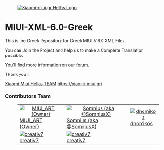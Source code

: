 <dl><dd><a href="https://xiaomi-miui.gr/" target="_blank"><img src="https://raw.githubusercontent.com/Xiaomi-Miui-Hellas/MIUI-XML-5.0-Greek/master/Greek/main/Browser.apk/assets/quicklinks4-el-rGR/miui-hellas.png" border="0" alt="Xiaomi-miui.gr Hellas Logo"></a></dd></dl>

MIUI-XML-6.0-Greek
==================

This is the Greek Repository for Greek MIUI V.6.0 XML Files.

You can Join the Project and help us to make a Complete Translation possible.

You'll find more information on our [forum](https://xiaomi-miui.gr/community/).

Thank you !

[Xiaomi-Miui Hellas TEAM](https://xiaomi-miui.gr/)
https://xiaomi-miui.gr/


### Contributors Team 

<dl><dd><table border="0" style="background-color:;border-collapse:collapse;border:0px solid #FFCC00;color:#000000;width:100%" cellpadding="3" cellspacing="3">
	<tr>
		<td><span align="center"><a href="https://xiaomi-miui.gr/community/index.php/User/1-MIUI-ART/" target="_blank"><img src="https://xiaomi-miui.gr/community/wcf/images/avatars/e7/126-e71dc494179ddb8ce1f843030270c6b75d7946be.png" border="0" alt="MIUI_ART (Owner)"><br />MIUI_ART (Owner)</span></td>
		<td><span align="center"><a href="https://xiaomi-miui.gr/community/index.php/User/1042-SomniusX/" target="_blank"><img src="https://xiaomi-miui.gr/community/wcf/images/avatars/ad/221-ad039e16423900a74388e0fe2b848784a7713288-128.jpg" border="0" alt="Somnius (aka @SomniusX)"><br />Somnius (aka <a href="http://twitter.com/SomniusX" target="_blank">@SomniusX</a>)</span></td>
		<td><span align="center"><a href="https://xiaomi-miui.gr/community/index.php/User/2651-dnomikos/" target="_blank"><img src="https://xiaomi-miui.gr/community/wcf/images/focusBlue2/avatar.jpg" border="0" alt="dnomikos"><br />dnomikos</span></td>		
	</tr>
	<tr>
		<td><span align="center"><a href="https://xiaomi-miui.gr/community/index.php/User/128-creativ7/" target="_blank"><img src="https://xiaomi-miui.gr/community/wcf/images/avatars/20/154-201c774165b5a24908521be1b7bccea169f6092a.jpg" border="0" alt="creativ7"><br />creativ7</span></td>
		<td><span align="center"><a href="#" target="_blank"><img src="https://xiaomi-miui.gr/community/wcf/images/avatars/32/119-326016a915cf2d036a0f468aafac0c6865cdd207." border="0" alt="creativ7"><br />creativ7</span></td>
	</tr>
</table></dd></dl>

